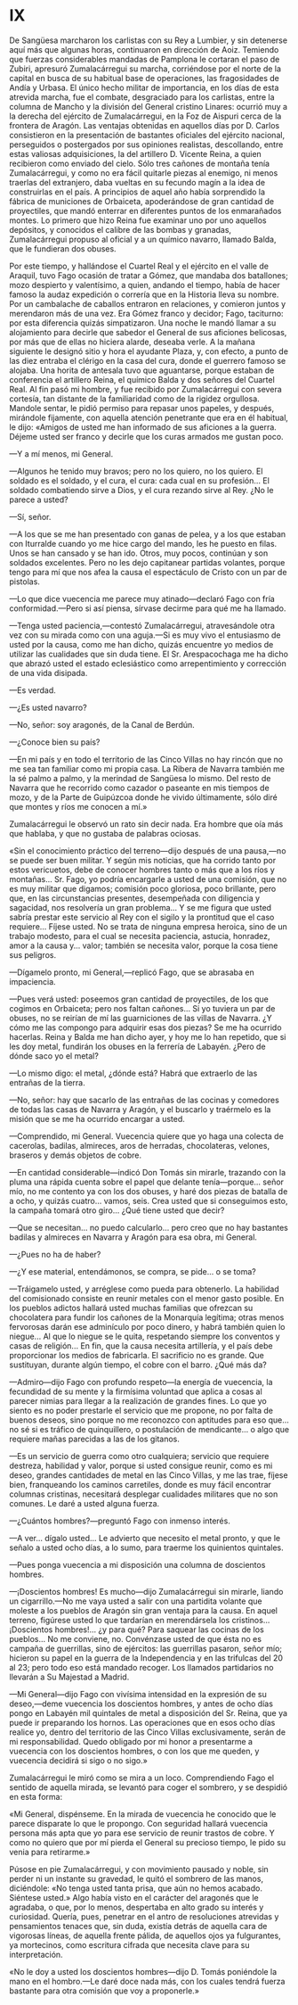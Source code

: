 # IX

De Sangüesa marcharon los carlistas con su Rey a Lumbier, y sin detenerse aquí
más que algunas horas, continuaron en dirección de Aoiz. Temiendo que fuerzas
considerables mandadas de Pamplona le cortaran el paso de Zubiri, apresuró
Zumalacárregui su marcha, corriéndose por el norte de la capital en busca de su
habitual base de operaciones, las fragosidades de Andía y Urbasa. El único
hecho militar de importancia, en los días de esta atrevida marcha, fue el
combate, desgraciado para los carlistas, entre la columna de Mancho y la
división del General cristino Linares: ocurrió muy a la derecha del ejército de
Zumalacárregui, en la Foz de Aispuri cerca de la frontera de Aragón. Las
ventajas obtenidas en aquellos días por D. Carlos consistieron en la
presentación de bastantes oficiales del ejército nacional, perseguidos
o postergados por sus opiniones realistas, descollando, entre estas valiosas
adquisiciones, la del artillero D. Vicente Reina, a quien recibieron como
enviado del cielo. Sólo tres cañones de montaña tenía Zumalacárregui, y como no
era fácil quitarle piezas al enemigo, ni menos traerlas del extranjero, daba
vueltas en su fecundo magín a la idea de construirlas en el país. A principios
de aquel año había sorprendido la fábrica de municiones de Orbaiceta,
apoderándose de gran cantidad de proyectiles, que mandó enterrar en diferentes
puntos de los enmarañados montes. Lo primero que hizo Reina fue examinar uno
por uno aquellos depósitos, y conocidos el calibre de las bombas y granadas,
Zumalacárregui propuso al oficial y a un químico navarro, llamado Balda, que le
fundieran dos obuses.

Por este tiempo, y hallándose el Cuartel Real y el ejército en el valle de
Araquil, tuvo Fago ocasión de tratar a Gómez, que mandaba dos batallones; mozo
despierto y valentísimo, a quien, andando el tiempo, había de hacer famoso la
audaz expedición o correría que en la Historia lleva su nombre. Por un
cambalache de caballos entraron en relaciones, y comieron juntos y merendaron
más de una vez. Era Gómez franco y decidor; Fago, taciturno: por esta
diferencia quizás simpatizaron. Una noche le mandó llamar a su alojamiento para
decirle que sabedor el General de sus aficiones belicosas, por más que de ellas
no hiciera alarde, deseaba verle. A la mañana siguiente le designó sitio y hora
el ayudante Plaza, y, con efecto, a punto de las diez entraba el clérigo en la
casa del cura, donde el guerrero famoso se alojaba. Una horita de antesala tuvo
que aguantarse, porque estaban de conferencia el artillero Reina, el químico
Balda y dos señores del Cuartel Real. Al fin pasó mi hombre, y fue recibido por
Zumalacárregui con severa cortesía, tan distante de la familiaridad como de la
rigidez orgullosa. Mandole sentar, le pidió permiso para repasar unos papeles,
y después, mirándole fijamente, con aquella atención penetrante que era en él
habitual, le dijo: «Amigos de usted me han informado de sus aficiones a la
guerra. Déjeme usted ser franco y decirle que los curas armados me gustan poco.

—Y a mí menos, mi General.

—Algunos he tenido muy bravos; pero no los quiero, no los quiero. El soldado es
el soldado, y el cura, el cura: cada cual en su profesión... El soldado
combatiendo sirve a Dios, y el cura rezando sirve al Rey. ¿No le parece
a usted?

—Sí, señor.

—A los que se me han presentado con ganas de pelea, y a los que estaban con
Iturralde cuando yo me hice cargo del mando, les he puesto en filas. Unos se
han cansado y se han ido. Otros, muy pocos, continúan y son soldados
excelentes. Pero no les dejo capitanear partidas volantes, porque tengo para mí
que nos afea la causa el espectáculo de Cristo con un par de pistolas.

—Lo que dice vuecencia me parece muy atinado—declaró Fago con fría
conformidad.—Pero si así piensa, sírvase decirme para qué me ha llamado.

—Tenga usted paciencia,—contestó Zumalacárregui, atravesándole otra vez con su
mirada como con una aguja.—Si es muy vivo el entusiasmo de usted por la causa,
como me han dicho, quizás encuentre yo medios de utilizar las cualidades que
sin duda tiene. El Sr. Arespacochaga me ha dicho que abrazó usted el estado
eclesiástico como arrepentimiento y corrección de una vida disipada.

—Es verdad.

—¿Es usted navarro?

—No, señor: soy aragonés, de la Canal de Berdún.

—¿Conoce bien su país?

—En mi país y en todo el territorio de las Cinco Villas no hay rincón que no me
sea tan familiar como mi propia casa. La Ribera de Navarra también me la sé
palmo a palmo, y la merindad de Sangüesa lo mismo. Del resto de Navarra que he
recorrido como cazador o paseante en mis tiempos de mozo, y de la Parte de
Guipúzcoa donde he vivido últimamente, sólo diré que montes y ríos me conocen
a mí.»

Zumalacárregui le observó un rato sin decir nada. Era hombre que oía más que
hablaba, y que no gustaba de palabras ociosas.

«Sin el conocimiento práctico del terreno—dijo después de una pausa,—no se
puede ser buen militar. Y según mis noticias, que ha corrido tanto por estos
vericuetos, debe de conocer hombres tanto o más que a los ríos y montañas...
Sr. Fago, yo podría encargarle a usted de una comisión, que no es muy militar
que digamos; comisión poco gloriosa, poco brillante, pero que, en las
circunstancias presentes, desempeñada con diligencia y sagacidad, nos
resolvería un gran problema... Y se me figura que usted sabría prestar este
servicio al Rey con el sigilo y la prontitud que el caso requiere... Fíjese
usted. No se trata de ninguna empresa heroica, sino de un trabajo modesto, para
el cual se necesita paciencia, astucia, honradez, amor a la causa y... valor;
también se necesita valor, porque la cosa tiene sus peligros.

—Dígamelo pronto, mi General,—replicó Fago, que se abrasaba en impaciencia.

—Pues verá usted: poseemos gran cantidad de proyectiles, de los que cogimos en
Orbaiceta; pero nos faltan cañones... Si yo tuviera un par de obuses, no se
reirían de mí las guarniciones de las villas de Navarra. ¿Y cómo me las
compongo para adquirir esas dos piezas? Se me ha ocurrido hacerlas. Reina
y Balda me han dicho ayer, y hoy me lo han repetido, que si les doy metal,
fundirán los obuses en la ferrería de Labayén. ¿Pero de dónde saco yo el metal?

—Lo mismo digo: el metal, ¿dónde está? Habrá que extraerlo de las entrañas de
la tierra.

—No, señor: hay que sacarlo de las entrañas de las cocinas y comedores de todas
las casas de Navarra y Aragón, y el buscarlo y traérmelo es la misión que se me
ha ocurrido encargar a usted.

—Comprendido, mi General. Vuecencia quiere que yo haga una colecta de
cacerolas, badilas, almireces, aros de herradas, chocolateras, velones,
braseros y demás objetos de cobre.

—En cantidad considerable—indicó Don Tomás sin mirarle, trazando con la pluma
una rápida cuenta sobre el papel que delante tenía—porque... señor mío, no me
contento ya con los dos obuses, y haré dos piezas de batalla de a ocho,
y quizás cuatro... vamos, seis. Crea usted que si conseguimos esto, la campaña
tomará otro giro... ¿Qué tiene usted que decir?

—Que se necesitan... no puedo calcularlo... pero creo que no hay bastantes
badilas y almireces en Navarra y Aragón para esa obra, mi General.

—¿Pues no ha de haber?

—¿Y ese material, entendámonos, se compra, se pide... o se toma?

—Tráigamelo usted, y arréglese como pueda para obtenerlo. La habilidad del
comisionado consiste en reunir metales con el menor gasto posible. En los
pueblos adictos hallará usted muchas familias que ofrezcan su chocolatera para
fundir los cañones de la Monarquía legítima; otras menos fervorosas darán ese
adminículo por poco dinero, y habrá también quien lo niegue... Al que lo niegue
se le quita, respetando siempre los conventos y casas de religión... En fin,
que la causa necesita artillería, y el país debe proporcionar los medios de
fabricarla. El sacrificio no es grande. Que sustituyan, durante algún tiempo,
el cobre con el barro. ¿Qué más da?

—Admiro—dijo Fago con profundo respeto—la energía de vuecencia, la fecundidad
de su mente y la firmísima voluntad que aplica a cosas al parecer nimias para
llegar a la realización de grandes fines. Lo que yo siento es no poder
prestarle el servicio que me propone, no por falta de buenos deseos, sino
porque no me reconozco con aptitudes para eso que... no sé si es tráfico de
quinquillero, o postulación de mendicante... o algo que requiere mañas
parecidas a las de los gitanos.

—Es un servicio de guerra como otro cualquiera; servicio que requiere destreza,
habilidad y valor, porque si usted consigue reunir, como es mi deseo, grandes
cantidades de metal en las Cinco Villas, y me las trae, fíjese bien,
franqueando los caminos carretiles, donde es muy fácil encontrar columnas
cristinas, necesitará desplegar cualidades militares que no son comunes. Le
daré a usted alguna fuerza.

—¿Cuántos hombres?—preguntó Fago con inmenso interés.

—A ver... dígalo usted... Le advierto que necesito el metal pronto, y que le
señalo a usted ocho días, a lo sumo, para traerme los quinientos quintales.

—Pues ponga vuecencia a mi disposición una columna de doscientos hombres.

—¡Doscientos hombres! Es mucho—dijo Zumalacárregui sin mirarle, liando un
cigarrillo.—No me vaya usted a salir con una partidita volante que moleste
a los pueblos de Aragón sin gran ventaja para la causa. En aquel terreno,
figúrese usted lo que tardarían en merendársela los cristinos... ¡Doscientos
hombres!... ¿y para qué? Para saquear las cocinas de los pueblos... No me
conviene, no. Convénzase usted de que ésta no es campaña de guerrillas, sino de
ejércitos: las guerrillas pasaron, señor mío; hicieron su papel en la guerra de
la Independencia y en las trifulcas del 20 al 23; pero todo eso está mandado
recoger. Los llamados partidarios no llevarán a Su Majestad a Madrid.

—Mi General—dijo Fago con vivísima intensidad en la expresión de su deseo,—deme
vuecencia los doscientos hombres, y antes de ocho días pongo en Labayén mil
quintales de metal a disposición del Sr. Reina, que ya puede ir preparando los
hornos. Las operaciones que en esos ocho días realice yo, dentro del territorio
de las Cinco Villas exclusivamente, serán de mi responsabilidad. Quedo obligado
por mi honor a presentarme a vuecencia con los doscientos hombres, o con los
que me queden, y vuecencia decidirá si sigo o no sigo.»

Zumalacárregui le miró como se mira a un loco. Comprendiendo Fago el sentido de
aquella mirada, se levantó para coger el sombrero, y se despidió en esta forma:

«Mi General, dispénseme. En la mirada de vuecencia he conocido que le parece
disparate lo que le propongo. Con seguridad hallará vuecencia persona más apta
que yo para ese servicio de reunir trastos de cobre. Y como no quiero que por
mí pierda el General su precioso tiempo, le pido su venia para retirarme.»

Púsose en pie Zumalacárregui, y con movimiento pausado y noble, sin perder ni
un instante su gravedad, le quitó el sombrero de las manos, diciéndole: «No
tenga usted tanta prisa, que aún no hemos acabado. Siéntese usted.» Algo había
visto en el carácter del aragonés que le agradaba, o que, por lo menos,
despertaba en alto grado su interés y curiosidad. Quería, pues, penetrar en el
antro de resoluciones atrevidas y pensamientos tenaces que, sin duda, existía
detrás de aquella cara de vigorosas líneas, de aquella frente pálida, de
aquellos ojos ya fulgurantes, ya mortecinos, como escritura cifrada que
necesita clave para su interpretación.

«No le doy a usted los doscientos hombres—dijo D. Tomás poniéndole la mano en
el hombro.—Le daré doce nada más, con los cuales tendrá fuerza bastante para
otra comisión que voy a proponerle.»
